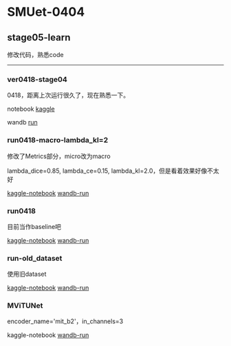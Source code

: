 # SMUet-0404

## stage05-learn

修改代码，熟悉code

---

### ver0418-stage04

0418，距离上次运行很久了，现在熟悉一下。

notebook [kaggle](https://www.kaggle.com/code/mykcs01/ver0418/notebook)

wandb [run](https://wandb.ai/team-mykcs/UNet_Compare/runs/tp3mutkp)

### run0418-macro-lambda_kl=2

修改了Metrics部分，micro改为macro

lambda_dice=0.85, lambda_ce=0.15, lambda_kl=2.0，但是看着效果好像不太好

[kaggle-notebook](https://www.kaggle.com/code/mykcs01/run0418-macro-lambda-kl-2/notebook) 
[wandb-run](https://wandb.ai/team-mykcs/UNet_Compare/runs/tx6cw5nm)

### run0418

目前当作baseline吧

[kaggle-notebook](https://www.kaggle.com/code/yufang18/run0418/notebook) 
[wandb-run](https://wandb.ai/team-mykcs/UNet_Compare/runs/cf3v4x1l)

### run-old_dataset

使用旧dataset

[kaggle-notebook](https://www.kaggle.com/code/mykcs01/run-old-dataset/notebook) 
[wandb-run](https://wandb.ai/team-mykcs/UNet_Compare/runs/1wfvee3h?nw=nwusermykcs)

### MViTUNet

encoder_name='mit_b2'，in_channels=3

kaggle-notebook
[wandb-run](https://wandb.ai/team-mykcs/UNet_Compare/runs/76hx468j)

